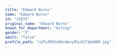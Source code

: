 ```yaml
---
title: "Edward Burns"
name: "Edward Burns"
id: "12833"
original_name: "Edward Burns"
known_for_department: "Acting"
gender: "2"
adult: "false"
profile_path: "/pTLdPUSxDUcdmvy91LGCF3pk0AM.jpg"
---
```


